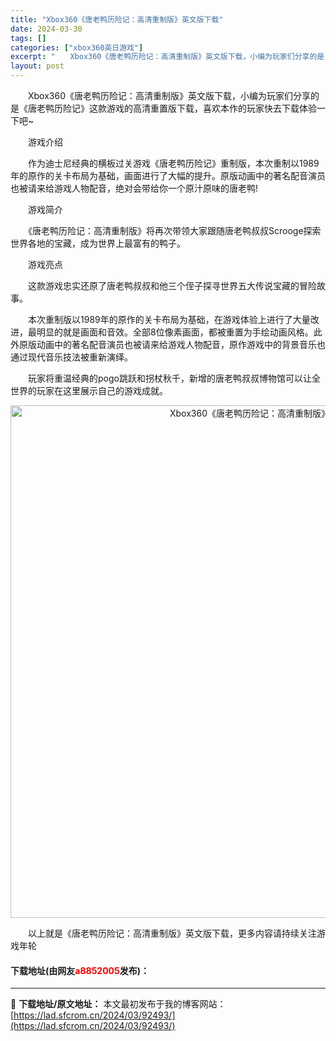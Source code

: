 ```yaml
---
title: "Xbox360《唐老鸭历险记：高清重制版》英文版下载"
date: 2024-03-30
tags: []
categories: ["xbox360英日游戏"]
excerpt: "　　Xbox360《唐老鸭历险记：高清重制版》英文版下载，小编为玩家们分享的是《唐老鸭历险记》这款游戏的高清重置版下载，喜欢本作的玩家快去下载体验一下吧~ 　　游戏介绍 　　作为迪士尼经典的横板过关游戏《唐老鸭历险记》重制版，本次重制以1989年的原作的关卡布局为基础，画面进行了大幅的提升。原版动画&hellip;"
layout: post
---
```


 <p>　　Xbox360《唐老鸭历险记：高清重制版》英文版下载，小编为玩家们分享的是《唐老鸭历险记》这款游戏的高清重置版下载，喜欢本作的玩家快去下载体验一下吧~</p> <p>　　游戏介绍</p> <p>　　作为迪士尼经典的横板过关游戏《唐老鸭历险记》重制版，本次重制以1989年的原作的关卡布局为基础，画面进行了大幅的提升。原版动画中的著名配音演员也被请来给游戏人物配音，绝对会带给你一个原汁原味的唐老鸭!</p> <p>　　游戏简介</p> <p>　　《唐老鸭历险记：高清重制版》将再次带领大家跟随唐老鸭叔叔Scrooge探索世界各地的宝藏，成为世界上最富有的鸭子。</p> <p>　　游戏亮点</p> <p>　　这款游戏忠实还原了唐老鸭叔叔和他三个侄子探寻世界五大传说宝藏的冒险故事。</p> <p>　　本次重制版以1989年的原作的关卡布局为基础，在游戏体验上进行了大量改进，最明显的就是画面和音效。全部8位像素画面，都被重置为手绘动画风格。此外原版动画中的著名配音演员也被请来给游戏人物配音，原作游戏中的背景音乐也通过现代音乐技法被重新演绎。</p> <p>　　玩家将重温经典的pogo跳跃和拐杖秋千，新增的唐老鸭叔叔博物馆可以让全世界的玩家在这里展示自己的游戏成就。</p> <p align="center"><img align="" border="0" src="https://lad.sfcrom.cn/wp-content/uploads/2024/03/20240330_6607d5383ac01.jpg" width="820" alt="Xbox360《唐老鸭历险记：高清重制版》英文版下载" /></p> <p>　　以上就是《唐老鸭历险记：高清重制版》英文版下载，更多内容请持续关注游戏年轮</p> <p><h4>下载地址(由网友<font color="red">a8852005</font>发布)：</h4></p> 

---
📖 **下载地址/原文地址：** 本文最初发布于我的博客网站：[https://lad.sfcrom.cn/2024/03/92493/](https://lad.sfcrom.cn/2024/03/92493/)
